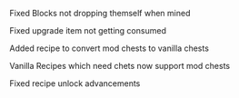 Fixed Blocks not dropping themself when mined

Fixed upgrade item not getting consumed

Added recipe to convert mod chests to vanilla chests

Vanilla Recipes which need chets now support mod chests

Fixed recipe unlock advancements